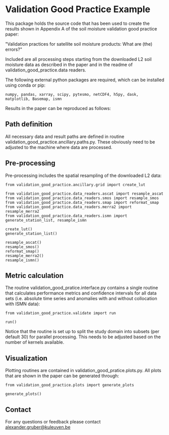 # Validation Good Practice Example

This package holds the source code that has been used to create the results shown in Appendix A of the soil moisture validation good practice paper:
 
"Validation practices for satellite soil moisture products: What are (the) errors?"

Included are all processing steps starting from the downloaded L2 soil moisture data as described in the paper and in the readme of validation_good_practice.data readers.

The following external python packages are required, which can  be installed using conda or pip:

`numpy, pandas, xarray, scipy, pytesmo, netCDF4, h5py, dask, matplotlib, Basemap, ismn`

Results in the paper can be reproduced as follows:

## Path definition

All necessary data and result paths are defined in routine validation_good_practice.ancillary.paths.py. These obviously need to be adjusted to the machine where data are processed.

## Pre-processing

Pre-processing includes the spatial resampling of the downloaded L2 data:

```
from validation_good_practice.ancillary.grid import create_lut

from validation_good_practice.data_readers.ascat import resample_ascat
from validation_good_practice.data_readers.smos import resample_smos
from validation_good_practice.data_readers.smap import reformat_smap
from validation_good_practice.data_readers.merra2 import resample_merra2
from validation_good_practice.data_readers.ismn import generate_station_list, resample_ismn

create_lut()
generate_station_list()

resample_ascat()
resample_smos()
reformat_smap()
resample_merra2()
resample_ismn()
```

## Metric calculation

The routine validation_good_pratice.interface.py contains a single routine that calculates performance metrics and confidence intervals for all data sets (i.e. absolute time series and anomalies with and without collocation with ISMN data):

```
from validation_good_practice.validate import run

run()
```

Notice that the routine is set up to split the study domain into subsets (per default 30) for parallel processing. This needs to be adjusted based on the number of kernels available. 

## Visualization

Plotting routines are contained in validation_good_pratice.plots.py. All plots that are shown in the paper can be generated through:

```
from validation_good_practice.plots import generate_plots

generate_plots()
```

## Contact
For any questions or feedback please contact alexander.gruber@kuleuven.be


